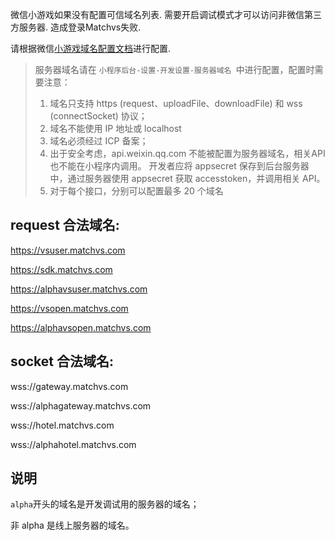 微信小游戏如果没有配置可信域名列表. 需要开启调试模式才可以访问非微信第三方服务器. 造成登录Matchvs失败.    

请根据微信[小游戏域名配置文档](https://developers.weixin.qq.com/miniprogram/dev/framework/ability/network.html)进行配置.
> 服务器域名请在 `小程序后台-设置-开发设置-服务器域名 `中进行配置，配置时需要注意：
>
> 1. 域名只支持 https (request、uploadFile、downloadFile) 和 wss (connectSocket) 协议；  
> 2. 域名不能使用 IP 地址或 localhost
> 3. 域名必须经过 ICP 备案；
> 4. 出于安全考虑，api.weixin.qq.com 不能被配置为服务器域名，相关API也不能在小程序内调用。 开发者应将 appsecret 保存到后台服务器中，通过服务器使用 appsecret 获取 accesstoken，并调用相关 API。
> 5. 对于每个接口，分别可以配置最多 20 个域名  

## request 合法域名:
https://vsuser.matchvs.com

https://sdk.matchvs.com

https://alphavsuser.matchvs.com

https://vsopen.matchvs.com

https://alphavsopen.matchvs.com



## socket 合法域名:
wss://gateway.matchvs.com

wss://alphagateway.matchvs.com

wss://hotel.matchvs.com

wss://alphahotel.matchvs.com



## 说明
`alpha`开头的域名是开发调试用的服务器的域名；

非 alpha 是线上服务器的域名。
